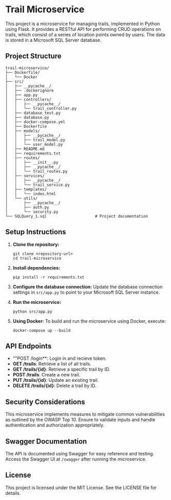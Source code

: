 # Trail Microservice

This project is a microservice for managing trails, implemented in Python using Flask. It provides a RESTful API for performing CRUD operations on trails, which consist of a series of location points owned by users. The data is stored in a Microsoft SQL Server database.

## Project Structure

```
trail-microservice/
├── Dockerfile/
│   └── Docker
├── src/
│   ├── __pycache__/
│   ├── .dockerignore
│   ├── app.py
│   ├── controllers/
│   │   ├── __pycache__/
│   │   └── trail_controller.py
│   ├── database_test.py
│   ├── database.py
│   ├── docker-compose.yml
│   ├── Dockerfile
│   ├── models/
│   │   ├── __pycache__/
│   │   ├── trail_model.py
│   │   └── user_model.py
│   ├── README.md
│   ├── requirements.txt
│   ├── routes/
│   │   ├── __init__.py
│   │   ├── __pycache__/
│   │   └── trail_routes.py
│   ├── services/
│   │   ├── __pycache__/
│   │   └── trail_service.py
│   ├── templates/
│   │   └── index.html
│   └── utils/
│       ├── __pycache__/
│       ├── auth.py
│       └── security.py
└── SQLQuery_1.sql                     # Project documentation
```

## Setup Instructions

1. **Clone the repository:**
   ```
   git clone <repository-url>
   cd trail-microservice
   ```

2. **Install dependencies:**
   ```
   pip install -r requirements.txt
   ```

3. **Configure the database connection:**
   Update the database connection settings in `src/app.py` to point to your Microsoft SQL Server instance.

4. **Run the microservice:**
   ```
   python src/app.py
   ```

5. **Using Docker:**
   To build and run the microservice using Docker, execute:
   ```
   docker-compose up --build
   ```

## API Endpoints
- ""POST /login**: Login in and recieve token.
- **GET /trails**: Retrieve a list of all trails.
- **GET /trails/{id}**: Retrieve a specific trail by ID.
- **POST /trails**: Create a new trail.
- **PUT /trails/{id}**: Update an existing trail.
- **DELETE /trails/{id}**: Delete a trail by ID.

## Security Considerations

This microservice implements measures to mitigate common vulnerabilities as outlined by the OWASP Top 10. Ensure to validate inputs and handle authentication and authorization appropriately.

## Swagger Documentation

The API is documented using Swagger for easy reference and testing. Access the Swagger UI at `/swagger` after running the microservice.

## License

This project is licensed under the MIT License. See the LICENSE file for details.
